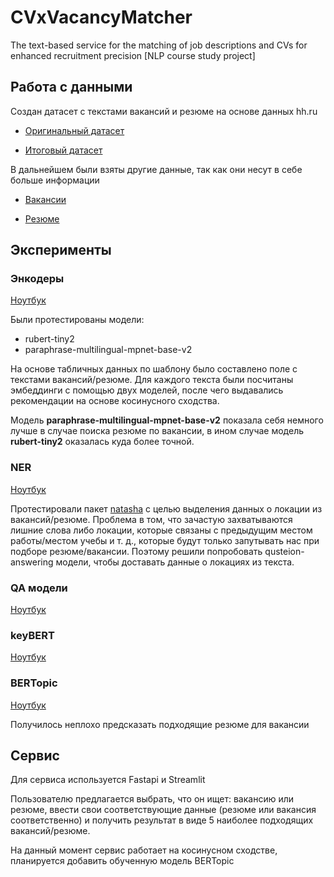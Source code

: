 # CVxVacancyMatcher
The text-based service for the matching of job descriptions and CVs for enhanced recruitment precision [NLP course study project]

## Работа с данными

Создан датасет с текстами вакансий и резюме на основе данных hh.ru

- [Оригинальный датасет](https://drive.google.com/file/d/1rmkQVvLH9A5428o6ReziCTGGnlRrAnys/view?usp=sharing)

- [Итоговый датасет](https://drive.google.com/file/d/1usnDtA6_xeCDUmk3EuwffC5dcp28b6Iq/view?usp=sharing)

В дальнейшем были взяты другие данные, так как они несут в себе больше информации

- [Вакансии](https://www.kaggle.com/datasets/ivangurin/vacancyhh)

- [Резюме](https://drive.google.com/file/d/1ikA_Ht45fXD2w5dWZ9sGTSRl-UNeCVub/view?usp=share_link)

## Эксперименты

### Энкодеры

[Ноутбук](./experiments/embeddings.ipynb)

Были протестированы модели:
- rubert-tiny2
- paraphrase-multilingual-mpnet-base-v2

На основе табличных данных по шаблону было составлено поле с текстами вакансий/резюме. Для каждого текста были посчитаны эмбеддинги с помощью двух моделей, после чего выдавались рекомендации на основе косинусного сходства.

Модель **paraphrase-multilingual-mpnet-base-v2** показала себя немного лучше в случае поиска резюме по вакансии, в ином случае модель **rubert-tiny2** оказалась куда более точной.

### NER

[Ноутбук](./experiments/NER.ipynb)

Протестировали пакет [natasha](https://natasha.github.io/?ysclid=lqd17btfjp94158319) с целью выделения данных о локации из вакансий/резюме. Проблема в том, что зачастую захватываются лишние слова либо локации, которые связаны с предыдущим местом работы/местом учебы и т. д., которые будут только запутывать нас при подборе резюме/вакансии. Поэтому решили попробовать qusteion-answering модели, чтобы доставать данные о локациях из текста.

### QA модели

[Ноутбук](./experiments/QAmodels.ipynb)

### keyBERT

[Ноутбук](./experiments/keywords.ipynb)

### BERTopic

[Ноутбук](./experiments/berttopic.ipynb)

Получилось неплохо предсказать подходящие резюме для вакансии


## Сервис

Для сервиса используется Fastapi и Streamlit

Пользователю предлагается выбрать, что он ищет: вакансию или резюме, ввести свои соответствующие данные (резюме или вакансия соответственно) и получить результат в виде 5 наиболее подходящих вакансий/резюме.

На данный момент сервис работает на косинусном сходстве, планируется добавить обученную модель BERTopic
